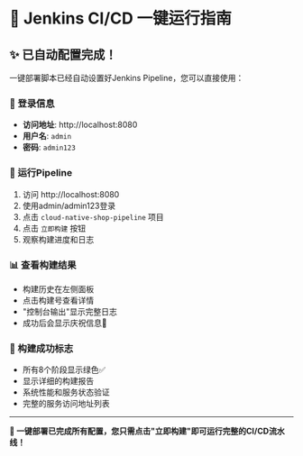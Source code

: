 # 🚀 Jenkins CI/CD 一键运行指南

## ✨ 已自动配置完成！

一键部署脚本已经自动设置好Jenkins Pipeline，您可以直接使用：

### 🔑 登录信息
- **访问地址**: http://localhost:8080
- **用户名**: `admin`
- **密码**: `admin123`

### 🎯 运行Pipeline
1. 访问 http://localhost:8080
2. 使用admin/admin123登录
3. 点击 `cloud-native-shop-pipeline` 项目
4. 点击 `立即构建` 按钮
5. 观察构建进度和日志

### 📊 查看构建结果
- 构建历史在左侧面板
- 点击构建号查看详情
- "控制台输出"显示完整日志
- 成功后会显示庆祝信息🎉

### 🎉 构建成功标志
- 所有8个阶段显示绿色✅
- 显示详细的构建报告
- 系统性能和服务状态验证
- 完整的服务访问地址列表

---

**🎯 一键部署已完成所有配置，您只需点击"立即构建"即可运行完整的CI/CD流水线！**